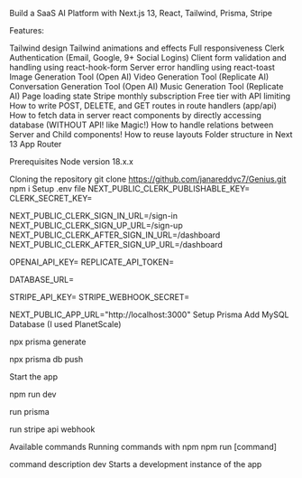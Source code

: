 Build a SaaS AI Platform with Next.js 13, React, Tailwind, Prisma, Stripe







Features:

Tailwind design
Tailwind animations and effects
Full responsiveness
Clerk Authentication (Email, Google, 9+ Social Logins)
Client form validation and handling using react-hook-form
Server error handling using react-toast
Image Generation Tool (Open AI)
Video Generation Tool (Replicate AI)
Conversation Generation Tool (Open AI)
Music Generation Tool (Replicate AI)
Page loading state
Stripe monthly subscription
Free tier with API limiting
How to write POST, DELETE, and GET routes in route handlers (app/api)
How to fetch data in server react components by directly accessing database (WITHOUT API! like Magic!)
How to handle relations between Server and Child components!
How to reuse layouts
Folder structure in Next 13 App Router




Prerequisites
Node version 18.x.x






Cloning the repository
git clone https://github.com/janareddyc7/Genius.git
npm i
Setup .env file
NEXT_PUBLIC_CLERK_PUBLISHABLE_KEY=
CLERK_SECRET_KEY=

NEXT_PUBLIC_CLERK_SIGN_IN_URL=/sign-in
NEXT_PUBLIC_CLERK_SIGN_UP_URL=/sign-up
NEXT_PUBLIC_CLERK_AFTER_SIGN_IN_URL=/dashboard
NEXT_PUBLIC_CLERK_AFTER_SIGN_UP_URL=/dashboard

OPENAI_API_KEY=
REPLICATE_API_TOKEN=

DATABASE_URL=

STRIPE_API_KEY=
STRIPE_WEBHOOK_SECRET=

NEXT_PUBLIC_APP_URL="http://localhost:3000"
Setup Prisma
Add MySQL Database (I used PlanetScale)



npx prisma generate


npx prisma db push


Start the app


npm run dev


run prisma

run stripe api webhook


Available commands
Running commands with npm npm run [command]

command	description
dev	Starts a development instance of the app
